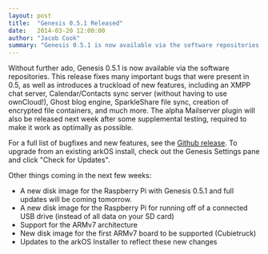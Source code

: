 ```yaml
---
layout: post
title:  "Genesis 0.5.1 Released"
date:   2014-03-20 12:00:00
author: "Jacob Cook"
summary: "Genesis 0.5.1 is now available via the software repositories."
---
```

Without further ado, Genesis 0.5.1 is now available via the software repositories. This release fixes many important bugs that were present in 0.5, as well as introduces a truckload of new features, including an XMPP chat server, Calendar/Contacts sync server (without having to use ownCloud!), Ghost blog engine, SparkleShare file sync, creation of encrypted file containers, and much more. The alpha Mailserver plugin will also be released next week after some supplemental testing, required to make it work as optimally as possible.

For a full list of bugfixes and new features, see the [Github release](https://github.com/cznweb/genesis/releases/tag/0.5.1). To upgrade from an existing arkOS install, check out the Genesis Settings pane and click "Check for Updates".

Other things coming in the next few weeks:

 * A new disk image for the Raspberry Pi with Genesis 0.5.1 and full updates will be coming tomorrow.
 * A new disk image for the Raspberry Pi for running off of a connected USB drive (instead of all data on your SD card)
 * Support for the ARMv7 architecture
 * New disk image for the first ARMv7 board to be supported (Cubietruck)
 * Updates to the arkOS Installer to reflect these new changes
